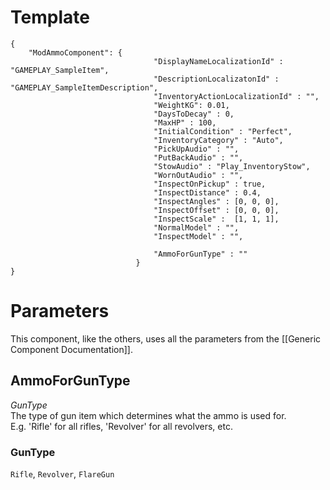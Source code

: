 # Template
```
{
    "ModAmmoComponent": {
                                "DisplayNameLocalizationId" : "GAMEPLAY_SampleItem",
                                "DescriptionLocalizatonId" : "GAMEPLAY_SampleItemDescription",
                                "InventoryActionLocalizationId" : "",
                                "WeightKG": 0.01,
                                "DaysToDecay" : 0,
                                "MaxHP" : 100,
                                "InitialCondition" : "Perfect",
                                "InventoryCategory" : "Auto",
                                "PickUpAudio" : "",
                                "PutBackAudio" : "",
                                "StowAudio" : "Play_InventoryStow",
                                "WornOutAudio" : "",
                                "InspectOnPickup" : true,
                                "InspectDistance" : 0.4,
                                "InspectAngles" : [0, 0, 0],
                                "InspectOffset" : [0, 0, 0],
                                "InspectScale" :  [1, 1, 1],
                                "NormalModel" : "",
                                "InspectModel" : "",

                                "AmmoForGunType" : ""
                            }
}
```

# Parameters

This component, like the others, uses all the parameters from the [[Generic Component Documentation]].

## AmmoForGunType
*GunType* <br/>
The type of gun item which determines what the ammo is used for.<br/>
E.g. 'Rifle' for all rifles, 'Revolver' for all revolvers, etc.<br/>

### GunType
`Rifle`, `Revolver`, `FlareGun`